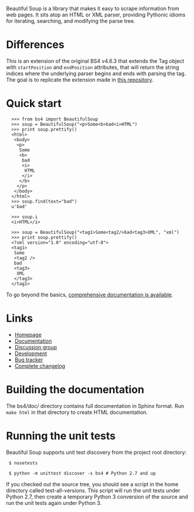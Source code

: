 Beautiful Soup is a library that makes it easy to scrape information
from web pages. It sits atop an HTML or XML parser, providing Pythonic
idioms for iterating, searching, and modifying the parse tree.

# Differences
This is an extension of the original BS4 v4.6.3 that extends the Tag object
with `startPosition` and `endPosition` attributes, that will return the string indices where the underlying parser begins and ends with parsing the tag.
The goal is to replicate the extension made in [this repository](https://github.com/tvogels/jsoup).

# Quick start

```
  >>> from bs4 import BeautifulSoup
  >>> soup = BeautifulSoup("<p>Some<b>bad<i>HTML")
  >>> print soup.prettify()
  <html>
   <body>
    <p>
     Some
     <b>
      bad
      <i>
       HTML
      </i>
     </b>
    </p>
   </body>
  </html>
  >>> soup.find(text="bad")
  u'bad'

  >>> soup.i
  <i>HTML</i>

  >>> soup = BeautifulSoup("<tag1>Some<tag2/>bad<tag3>XML", "xml")
  >>> print soup.prettify()
  <?xml version="1.0" encoding="utf-8">
  <tag1>
   Some
   <tag2 />
   bad
   <tag3>
    XML
   </tag3>
  </tag1>
```

To go beyond the basics, [comprehensive documentation is available](http://www.crummy.com/software/BeautifulSoup/bs4/doc/).

# Links

* [Homepage](http://www.crummy.com/software/BeautifulSoup/bs4/)
* [Documentation](http://www.crummy.com/software/BeautifulSoup/bs4/doc/)
* [Discussion group](http://groups.google.com/group/beautifulsoup/)
* [Development](https://code.launchpad.net/beautifulsoup/)
* [Bug tracker](https://bugs.launchpad.net/beautifulsoup/)
* [Complete changelog](https://bazaar.launchpad.net/~leonardr/beautifulsoup/bs4/view/head:/NEWS.txt)

# Building the documentation

The bs4/doc/ directory contains full documentation in Sphinx
format. Run `make html` in that directory to create HTML
documentation.

# Running the unit tests

Beautiful Soup supports unit test discovery from the project root directory:

```
 $ nosetests
```

```
 $ python -m unittest discover -s bs4 # Python 2.7 and up
```

If you checked out the source tree, you should see a script in the
home directory called test-all-versions. This script will run the unit
tests under Python 2.7, then create a temporary Python 3 conversion of
the source and run the unit tests again under Python 3.

